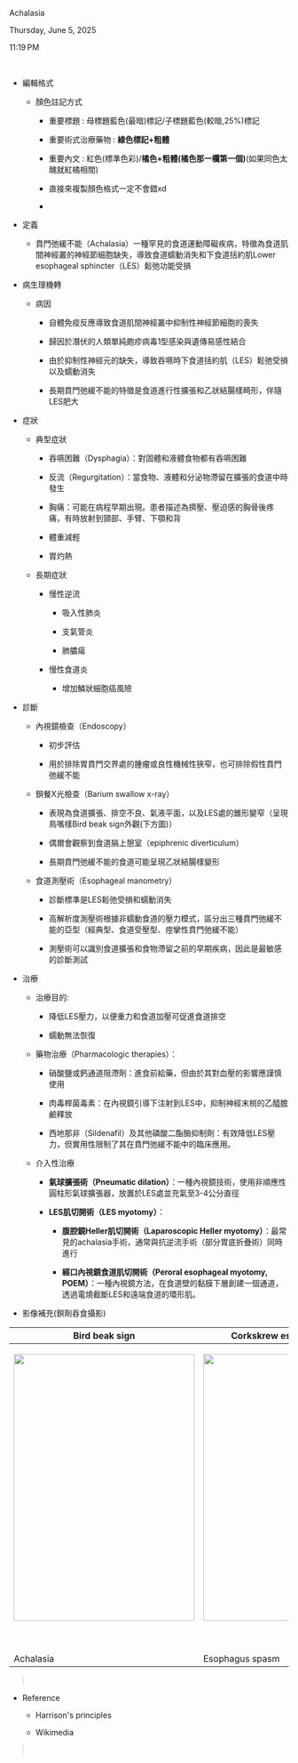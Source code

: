 Achalasia

Thursday, June 5, 2025

11:19 PM

 

- 編輯格式

  - 顏色註記方式

    - 重要標題 : 母標題藍色(最暗)標記/子標題藍色(較暗,25%)標記

    - 重要術式治療藥物 : **綠色標記+粗體**

    - 重要內文 : 紅色(標準色彩)/**橘色+粗體(橘色那一欄第一個)**(如果同色太醜就紅橘相間)

    - 直接來複製顏色格式一定不會錯xd

    -  

<!-- -->

- 定義

  - 賁門弛緩不能（Achalasia）一種罕見的食道運動障礙疾病，特徵為食道肌間神經叢的神經節細胞缺失，導致食道蠕動消失和下食道括約肌Lower esophageal sphincter（LES）鬆弛功能受損

- 病生理機轉

  - 病因

    - 自體免疫反應導致食道肌間神經叢中抑制性神經節細胞的喪失

    - 歸因於潛伏的人類單純皰疹病毒1型感染與遺傳易感性結合

    - 由於抑制性神經元的缺失，導致吞嚥時下食道括約肌（LES）鬆弛受損以及蠕動消失

    - 長期賁門弛緩不能的特徵是食道進行性擴張和乙狀結腸樣畸形，伴隨LES肥大

- 症狀

  - 典型症狀

    - 吞嚥困難（Dysphagia）：對固體和液體食物都有吞嚥困難

    - 反流（Regurgitation）：當食物、液體和分泌物滯留在擴張的食道中時發生

    - 胸痛：可能在病程早期出現。患者描述為擠壓、壓迫感的胸骨後疼痛，有時放射到頸部、手臂、下顎和背

    - 體重減輕

    - 胃灼熱

  - 長期症狀

    - 慢性逆流

      - 吸入性肺炎

      - 支氣管炎

      - 肺膿瘍

    - 慢性食道炎

      - 增加鱗狀細胞癌風險

- 診斷

  - 內視鏡檢查（Endoscopy）

    - 初步評估

    - 用於排除胃賁門交界處的腫瘤或良性機械性狹窄，也可排除假性賁門弛緩不能

  - 鋇餐X光檢查（Barium swallow x-ray）

    - 表現為食道擴張、排空不良、氣液平面，以及LES處的錐形變窄（呈現鳥嘴樣Bird beak sign外觀(下方圖)）

    - 偶爾會觀察到食道膈上憩室（epiphrenic diverticulum）

    - 長期賁門弛緩不能的食道可能呈現乙狀結腸樣變形

  - 食道測壓術（Esophageal manometry）

    - 診斷標準是LES鬆弛受損和蠕動消失

    - 高解析度測壓術根據非蠕動食道的壓力模式，區分出三種賁門弛緩不能的亞型（經典型、食道受壓型、痙攣性賁門弛緩不能）

    - 測壓術可以識別食道擴張和食物滯留之前的早期疾病，因此是最敏感的診斷測試

- 治療

  - 治療目的:

    - 降低LES壓力，以便重力和食道加壓可促進食道排空

    - 蠕動無法恢復

  - 藥物治療（Pharmacologic therapies）：

    - 硝酸鹽或鈣通道阻滯劑：進食前給藥，但由於其對血壓的影響應謹慎使用

    - 肉毒桿菌毒素：在內視鏡引導下注射到LES中，抑制神經末梢的乙醯膽鹼釋放

    - 西地那非（Sildenafil）及其他磷酸二酯酶抑制劑：有效降低LES壓力，但實用性限制了其在賁門弛緩不能中的臨床應用。

  - 介入性治療

    - **氣球擴張術（Pneumatic dilation）**：一種內視鏡技術，使用非順應性圓柱形氣球擴張器，放置於LES處並充氣至3-4公分直徑

    - **LES肌切開術（LES myotomy）**：

      - **腹腔鏡Heller肌切開術（Laparoscopic Heller myotomy）**：最常見的achalasia手術，通常與抗逆流手術（部分胃底折疊術）同時進行

      - **經口內視鏡食道肌切開術（Peroral esophageal myotomy, POEM）**：一種內視鏡方法，在食道壁的黏膜下層創建一個通道，透過電燒截斷LES和遠端食道的環形肌。

- 影像補充(鋇劑吞食攝影)

<table>
<colgroup>
<col style="width: 54%" />
<col style="width: 45%" />
</colgroup>
<thead>
<tr class="header">
<th>Bird beak sign</th>
<th>Corkskrew esophagus</th>
</tr>
</thead>
<tbody>
<tr class="odd">
<td><p><img src="C:\Users\ai\AppData\Local\Temp\國考中文醫學知識網站架設計畫\pandoc/media/image1.jpg" style="width:3.39583in;height:5in" /></p>
<p> </p></td>
<td><p><img src="C:\Users\ai\AppData\Local\Temp\國考中文醫學知識網站架設計畫\pandoc/media/image2.jpg" style="width:2.875in;height:5in" /></p>
<p> </p></td>
</tr>
<tr class="even">
<td>Achalasia</td>
<td>Esophagus spasm</td>
</tr>
</tbody>
</table>

>  

- Reference

  - Harrison's principles

  - Wikimedia

>  

 
